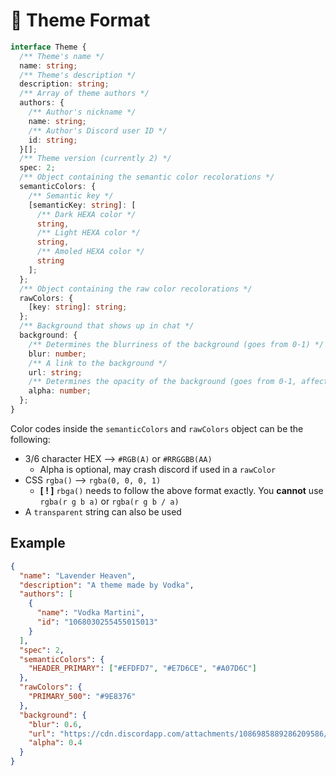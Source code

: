 # 🤖 Theme Format

```ts
interface Theme {
  /** Theme's name */
  name: string;
  /** Theme's description */
  description: string;
  /** Array of theme authors */
  authors: {
    /** Author's nickname */
    name: string;
    /** Author's Discord user ID */
    id: string;
  }[];
  /** Theme version (currently 2) */
  spec: 2;
  /** Object containing the semantic color recolorations */
  semanticColors: {
    /** Semantic key */
    [semanticKey: string]: [
      /** Dark HEXA color */
      string,
      /** Light HEXA color */
      string,
      /** Amoled HEXA color */
      string
    ];
  };
  /** Object containing the raw color recolorations */
  rawColors: {
    [key: string]: string;
  };
  /** Background that shows up in chat */
  background: {
    /** Determines the blurriness of the background (goes from 0-1) */
    blur: number;
    /** A link to the background */
    url: string;
    /** Determines the opacity of the background (goes from 0-1, affects color too) */
    alpha: number;
  };
}
```

Color codes inside the `semanticColors` and `rawColors` object can be the following:

- 3/6 character HEX --> `#RGB(A)` or `#RRGGBB(AA)`
  - Alpha is optional, may crash discord if used in a `rawColor`
- CSS `rgba()` --> `rgba(0, 0, 0, 1)`
  - **\[ ! ]** `rbga()` needs to follow the above format exactly. You **cannot** use `rgba(r g b a)` or `rgba(r g b / a)`
- A `transparent` string can also be used

## Example

```json
{
  "name": "Lavender Heaven",
  "description": "A theme made by Vodka",
  "authors": [
    {
      "name": "Vodka Martini",
      "id": "1068030255455015013"
    }
  ],
  "spec": 2,
  "semanticColors": {
    "HEADER_PRIMARY": ["#EFDFD7", "#E7D6CE", "#A07D6C"]
  },
  "rawColors": {
    "PRIMARY_500": "#9E8376"
  },
  "background": {
    "blur": 0.6,
    "url": "https://cdn.discordapp.com/attachments/1086985889286209586/1099189661995380897/82ef73f876a5ef467a8263b694e4f0b8.jpg",
    "alpha": 0.4
  }
}
```
